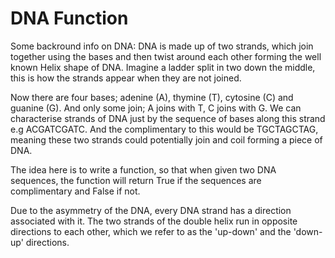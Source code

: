 # DNA Function



Some backround info on DNA:
DNA is made up of two strands, which join together using the bases and then twist around each other forming the well known Helix shape of DNA. Imagine a ladder split in two down the middle, this is how the strands appear when they are not joined. 

Now there are four bases; adenine (A), thymine (T), cytosine (C) and guanine (G). And only some join; A joins with T, C joins with G.
We can characterise strands of DNA just by the sequence of bases along this strand e.g ACGATCGATC.
And the complimentary to this would be TGCTAGCTAG, meaning these two strands could potentially join and coil forming a piece of DNA.

The idea here is to write a function, so that when given two DNA sequences, the function will return True if the sequences are complimentary and False if not.

Due to the asymmetry of the DNA, every DNA strand has a direction associated with it. The two strands of the double helix run in opposite directions to each other, which we refer to as the 'up-down' and the 'down-up' directions.
